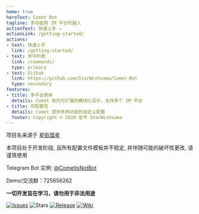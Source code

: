 ```yaml
---
home: true
heroText: Comet Bot
tagline: 多功能跨 IM 平台机器人
actionText: 快速上手 →
actionLink: /getting-started/
actions:
- text: 快速上手
  link: /getting-started/
- text: 命令列表
  link: /commands/
  type: primary
- text: Github
  link: https://github.com/StarWishsama/Comet-Bot
  type: secondary
features:
- title: 多平台使用
  details: Comet 依托可扩展的模块化设计，支持多个 IM 平台
- title: 可配置性
  details: Comet 提供多种功能的自定义配置
  footer: Copyright © 2020-至今 StarWishsama
---
```


项目名来源于 [星街彗星](https://zh.wikipedia.org/zh/%E6%98%9F%E8%A1%97%E5%BD%97%E6%98%9F)

本项目处于开发阶段, 且所有配置文件模板并不稳定, 并伴随可能的破坏性更改, 请谨慎使用

Telegram Bot 实例: [@CometIsNotBot](https://t.me/CometIsNotBot)

Demo/交流群：725656262

**一切开发旨在学习，请勿用于非法用途**

[![Issues](https://img.shields.io/github/issues/StarWishsama/Comet-Bot.svg?style=popout)](https://github.com/StarWishsama/Comet-Bot/issues)
![Stars](https://img.shields.io/github/stars/starwishsama/Comet-Bot)
[![Release](https://img.shields.io/github/v/release/StarWishSama/Comet-Bot?include_prereleases)](https://github.com/StarWishsama/Comet-Bot/releases)
[![Wiki](https://img.shields.io/badge/Wiki-%23000000.svg?style=plastic)](https://github.com/StarWishsama/Comet-Bot/wiki)
